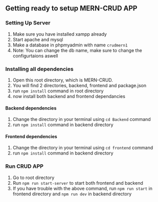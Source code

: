 ## Getting ready to setup MERN-CRUD APP

### Setting Up Server
1. Make sure you have installed xampp already
2. Start apache and mysql 
3. Make a database in phpmyadmin with name ```crudmern1```
4. Note: You can change the db name, make sure to change the configurtaions aswell

### Installing all dependencies

1. Open this root directory, which is MERN-CRUD. 
2. You will find 2 directories, backend, frontend and package.json
3. run ``` npm install ``` command in root directory
4. now install both backend and frontend dependancies

#### Backend dependencies
1. Change the directory in your terminal using ```cd Backend``` command
2. run ``` npm install ``` command in backend directory

#### Frontend dependencies
1. Change the directory in your terminal using ```cd frontend``` command
2. run ``` npm install ``` command in backend directory

### Run CRUD APP
1. Go to root directory
2. Run ```npm run start-server``` to start both frontend and backend
3. If you have trouble with the above command, run ```npm run start``` in frontend directory and ```npm run dev``` in backend directory